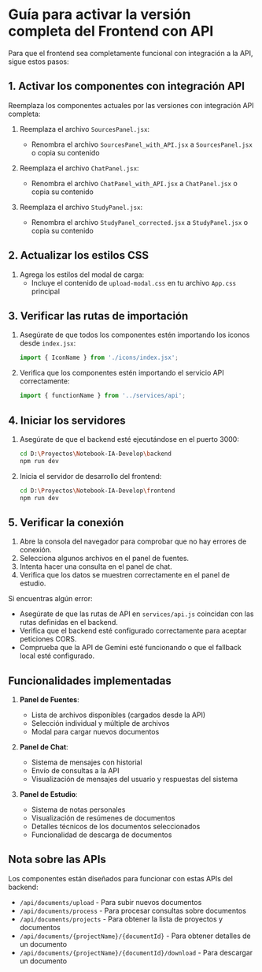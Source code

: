 # Guía para activar la versión completa del Frontend con API

Para que el frontend sea completamente funcional con integración a la API, sigue estos pasos:

## 1. Activar los componentes con integración API

Reemplaza los componentes actuales por las versiones con integración API completa:

1. Reemplaza el archivo `SourcesPanel.jsx`:
   - Renombra el archivo `SourcesPanel_with_API.jsx` a `SourcesPanel.jsx` o copia su contenido

2. Reemplaza el archivo `ChatPanel.jsx`:
   - Renombra el archivo `ChatPanel_with_API.jsx` a `ChatPanel.jsx` o copia su contenido

3. Reemplaza el archivo `StudyPanel.jsx`:
   - Renombra el archivo `StudyPanel_corrected.jsx` a `StudyPanel.jsx` o copia su contenido

## 2. Actualizar los estilos CSS

1. Agrega los estilos del modal de carga:
   - Incluye el contenido de `upload-modal.css` en tu archivo `App.css` principal

## 3. Verificar las rutas de importación

1. Asegúrate de que todos los componentes estén importando los iconos desde `index.jsx`:
   ```jsx
   import { IconName } from './icons/index.jsx';
   ```

2. Verifica que los componentes estén importando el servicio API correctamente:
   ```jsx
   import { functionName } from '../services/api';
   ```

## 4. Iniciar los servidores

1. Asegúrate de que el backend esté ejecutándose en el puerto 3000:
   ```bash
   cd D:\Proyectos\Notebook-IA-Develop\backend
   npm run dev
   ```

2. Inicia el servidor de desarrollo del frontend:
   ```bash
   cd D:\Proyectos\Notebook-IA-Develop\frontend
   npm run dev
   ```

## 5. Verificar la conexión

1. Abre la consola del navegador para comprobar que no hay errores de conexión.
2. Selecciona algunos archivos en el panel de fuentes.
3. Intenta hacer una consulta en el panel de chat.
4. Verifica que los datos se muestren correctamente en el panel de estudio.

Si encuentras algún error:
- Asegúrate de que las rutas de API en `services/api.js` coincidan con las rutas definidas en el backend.
- Verifica que el backend esté configurado correctamente para aceptar peticiones CORS.
- Comprueba que la API de Gemini esté funcionando o que el fallback local esté configurado.

## Funcionalidades implementadas

1. **Panel de Fuentes**:
   - Lista de archivos disponibles (cargados desde la API)
   - Selección individual y múltiple de archivos
   - Modal para cargar nuevos documentos

2. **Panel de Chat**:
   - Sistema de mensajes con historial
   - Envío de consultas a la API
   - Visualización de mensajes del usuario y respuestas del sistema

3. **Panel de Estudio**:
   - Sistema de notas personales
   - Visualización de resúmenes de documentos
   - Detalles técnicos de los documentos seleccionados
   - Funcionalidad de descarga de documentos

## Nota sobre las APIs

Los componentes están diseñados para funcionar con estas APIs del backend:
- `/api/documents/upload` - Para subir nuevos documentos
- `/api/documents/process` - Para procesar consultas sobre documentos
- `/api/documents/projects` - Para obtener la lista de proyectos y documentos
- `/api/documents/{projectName}/{documentId}` - Para obtener detalles de un documento
- `/api/documents/{projectName}/{documentId}/download` - Para descargar un documento